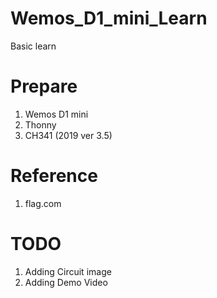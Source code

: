 # Wemos_D1_mini_Learn
Basic learn

# Prepare
1. Wemos D1 mini
2. Thonny
3. CH341 (2019 ver 3.5)

# Reference
1. flag.com

# TODO
1. Adding Circuit image
2. Adding Demo Video